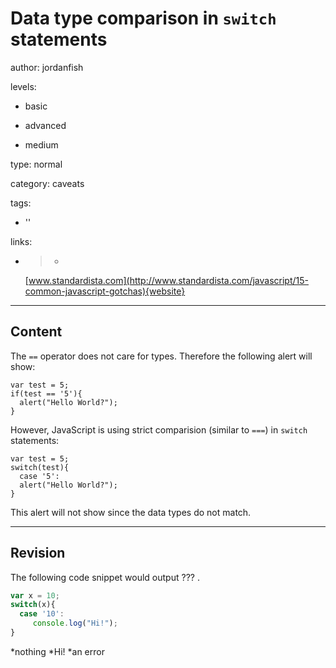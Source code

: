 # Data type comparison in `switch` statements
author: jordanfish

levels:

  - basic

  - advanced

  - medium

type: normal

category: caveats

tags:

  - ''

links:

  - >-
    [www.standardista.com](http://www.standardista.com/javascript/15-common-javascript-gotchas){website}

---
## Content

The `==` operator does not care for types. Therefore the following alert will show:

```
var test = 5;
if(test == '5'){ 
  alert("Hello World?");  
}
```

However, JavaScript is using strict comparision (similar to `===`) in `switch` statements:
```
var test = 5;
switch(test){
  case '5':
  alert("Hello World?"); 
}
```

This alert will not show since the data types do not match.

---
## Revision

The following code snippet would output ??? .
```javascript
var x = 10;
switch(x){
  case '10':
     console.log("Hi!");
}
```
*nothing
*Hi!
*an error